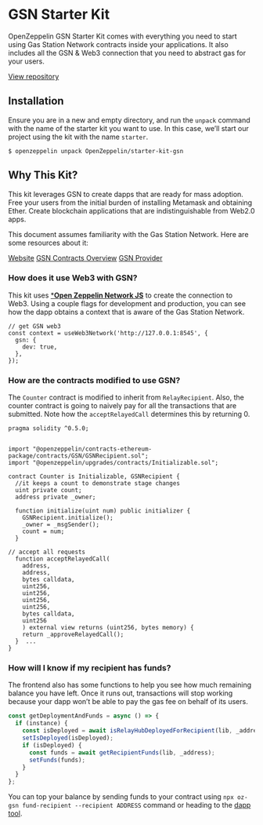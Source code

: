 # GSN Starter Kit

OpenZeppelin GSN Starter Kit comes with everything you need to start using Gas Station Network contracts inside your applications. It also includes all the GSN & Web3 connection that you need to abstract gas for your users.

[View repository](https://github.com/OpenZeppelin/starter-kit-gsn)

## Installation

Ensure you are in a new and empty directory, and run the `unpack` command with the name of the starter kit you want to use. In this case, we’ll start our project using the kit with the name `starter`.

```console
$ openzeppelin unpack OpenZeppelin/starter-kit-gsn
```

## Why This Kit?

This kit leverages GSN to create dapps that are ready for mass adoption. Free your users from the initial burden of installing Metamask and obtaining Ether. Create blockchain applications that are indistinguishable from Web2.0 apps.

This document assumes familiarity with the Gas Station Network. Here are some resources about it:

[Website](https://gsn.openzeppelin.com/) [GSN Contracts Overview](https://docs.openzeppelin.com/contracts/2.x/gsn) [GSN Provider](https://github.com/OpenZeppelin/openzeppelin-gsn-provider)

### How does it use Web3 with GSN?

This kit uses [***Open Zeppelin Network JS**](https://docs.openzeppelin.com/starter-kits/gsnkit#network-js:index.adoc) to create the connection to Web3. Using a couple flags for development and production, you can see how the dapp obtains a context that is aware of the Gas Station Network.

```solidity
// get GSN web3
const context = useWeb3Network('http://127.0.0.1:8545', {
  gsn: {
    dev: true,
  },
});
```

### How are the contracts modified to use GSN?

The `Counter` contract is modified to inherit from `RelayRecipient`. Also, the counter contract is going to naively pay for all the transactions that are submitted. Note how the `acceptRelayedCall` determines this by returning 0.

```solidity
pragma solidity ^0.5.0;


import "@openzeppelin/contracts-ethereum-package/contracts/GSN/GSNRecipient.sol";
import "@openzeppelin/upgrades/contracts/Initializable.sol";

contract Counter is Initializable, GSNRecipient {
  //it keeps a count to demonstrate stage changes
  uint private count;
  address private _owner;

  function initialize(uint num) public initializer {
    GSNRecipient.initialize();
    _owner = _msgSender();
    count = num;
  }

// accept all requests
  function acceptRelayedCall(
    address,
    address,
    bytes calldata,
    uint256,
    uint256,
    uint256,
    uint256,
    bytes calldata,
    uint256
    ) external view returns (uint256, bytes memory) {
    return _approveRelayedCall();
  }  ...
}
```

### How will I know if my recipient has funds?

The frontend also has some functions to help you see how much remaining balance you have left. Once it runs out, transactions will stop working because your dapp won’t be able to pay the gas fee on behalf of its users.

```javascript
const getDeploymentAndFunds = async () => {
  if (instance) {
    const isDeployed = await isRelayHubDeployedForRecipient(lib, _address);
    setIsDeployed(isDeployed);
    if (isDeployed) {
      const funds = await getRecipientFunds(lib, _address);
      setFunds(funds);
    }
  }
};
```

You can top your balance by sending funds to your contract using `npx oz-gsn fund-recipient --recipient ADDRESS` command or heading to the [dapp tool](https://gsn.openzeppelin.com/recipients).